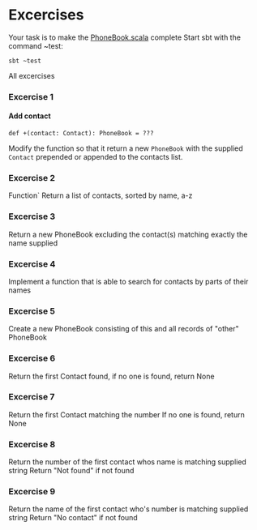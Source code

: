 # Excercises

Your task is to make the [PhoneBook.scala](src/main/scala/tutorial/PhoneBook.scala) complete
Start sbt with the command ~test:

```sbt ~test```

All excercises

### Excercise 1
#### Add contact
```def +(contact: Contact): PhoneBook = ???```

Modify the function so that it return a new ```PhoneBook``` with the supplied ```Contact``` prepended or appended to the contacts list.

### Excercise 2
Function`
Return a list of contacts, sorted by name, a-z

### Excercise 3
Return a new PhoneBook excluding the contact(s) matching exactly the
name supplied

### Excercise 4
Implement a function that is able to search for contacts by parts
of their names

### Excercise 5
Create a new PhoneBook consisting of this and all records of "other"
PhoneBook

### Excercise 6
Return the first Contact found,
if no one is found, return None

### Excercise 7
Return the first Contact matching the number
If no one is found, return None

### Excercise 8
Return the number of the first contact whos name is matching supplied
string
Return "Not found" if not found

### Excercise 9
Return the name of the first contact who's number is matching
supplied string
Return "No contact" if not found

